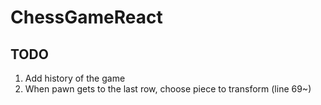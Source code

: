 # ChessGameReact

## TODO

1. Add history of the game
1. When pawn gets to the last row, choose piece to transform (line 69~)
